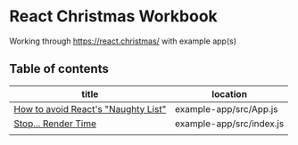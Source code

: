# React Christmas Workbook

Working through https://react.christmas/ with example app(s)

## Table of contents
| title                                                                 | location                 |
| --------------------------------------------------------------------- | ------------------------ |
| [How to avoid React's "Naughty List"](https://react.christmas/2019/1) | example-app/src/App.js   |
| [Stop... Render Time](https://react.christmas/2019/2)                 | example-app/src/index.js |  |
|                                                                       |                          |